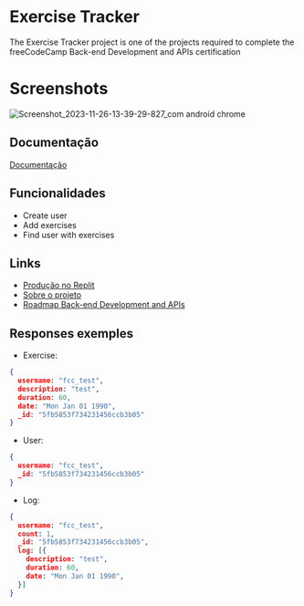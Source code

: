 # Exercise Tracker

The Exercise Tracker project is one of the projects required to complete the freeCodeCamp Back-end Development and APIs certification


# Screenshots

![Screenshot_2023-11-26-13-39-29-827_com android chrome](https://github.com/freeCodeCamp/boilerplate-project-exercisetracker/assets/140446097/41ca35e3-c9b9-4f4f-9955-2d864fd6422c)


## Documentação

[Documentação](https://link-da-documentação)


## Funcionalidades

- Create user
- Add exercises
- Find user with exercises


## Links

 - [Produção no Replit](https://replit.com/@muniquefeitoz4/boilerplate-project-exercisetracker?v=1)
 - [Sobre o projeto](https://www.freecodecamp.org/learn/apis-and-microservices/apis-and-microservices-projects/exercise-tracker)
 - [Roadmap Back-end Development and APIs](https://www.freecodecamp.org/learn/apis-and-microservices)


## Responses exemples

- Exercise: 
```JSON
{
  username: "fcc_test",
  description: "test",
  duration: 60,
  date: "Mon Jan 01 1990",
  _id: "5fb5853f734231456ccb3b05"
}
```

- User:
```JSON
{
  username: "fcc_test",
  _id: "5fb5853f734231456ccb3b05"
}
```

- Log:
```JSON
{
  username: "fcc_test",
  count: 1,
  _id: "5fb5853f734231456ccb3b05",
  log: [{
    description: "test",
    duration: 60,
    date: "Mon Jan 01 1990",
  }]
}
```
